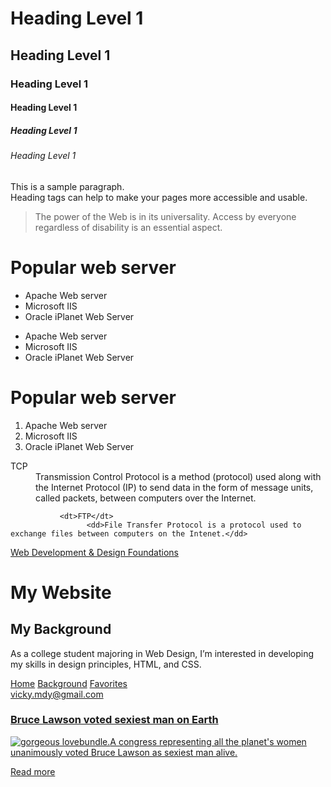 <!DOCTYPE html>
<html lang="en">
<head>
	<title>Page Title</title>
	<meta charset="utf-8">
</head>
<body>
<h1> Heading Level 1</h1>
<h2> Heading Level 1</h2>
<h3> Heading Level 1</h3>
<h4> Heading Level 1</h4>
<h5> Heading Level 1</h5>
<h6> Heading Level 1</h6>

<p> This is a sample paragraph.  <br> Heading tags can help to make your pages more accessible and usable. </p>

<blockquote>
The power of the Web is in its universality. Access by everyone regardless of disability is an essential aspect.
</blockquote>

<h1> Popular web server</h1>
<ul>
          <li> Apache Web server</li>
          <li> Microsoft IIS</li>
           <li> Oracle iPlanet Web Server</li>
</ul>

<ul>
          <li> Apache Web server</li>
          <li> Microsoft IIS</li>
           <li> Oracle iPlanet Web Server</li>
</ul>

<h1> Popular web server</h1>
<ol>
          <li> Apache Web server</li>
          <li> Microsoft IIS</li>
           <li> Oracle iPlanet Web Server</li>
</ol>
<dl>
          <dt> TCP</dt>
              <dd>Transmission Control Protocol is a method (protocol) used along with the Internet Protocol (IP) to send data in the form of message units, called packets, between computers over the Internet.</dd>

               <dt>FTP</dt>
                     <dd>File Transfer Protocol is a protocol used to exchange files between computers on the Intenet.</dd>
</dl>
<a href=http://webdevfoundations.net> Web Development &amp; Design Foundations</a>
<h1> My Website</h1>
<h2>My Background</h2>
<p> As a college student majoring in Web Design, I’m interested in developing my skills in design principles, HTML, and CSS.</p>
<div><a href=index.html>Home</a>
<a href=background.html>Background</a>
<a href=favorites.html>Favorites</a></div>
<a href=mailto:vicky.mdy@gmail.com> vicky.mdy@gmail.com</a>
<article> 
<a href="email-hyper.html"> 
<h3>Bruce Lawson voted sexiest man on Earth</h3> 
<p><img src="10.jpg" alt="gorgeous lovebundle. ">A congress representing all the planet's women unanimously voted Bruce Lawson as sexiest man alive.</p> 
<p>Read more</p>
 </a> 
</article>

</body>
</html>
